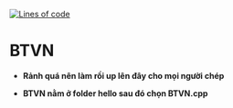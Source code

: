 [![Lines of code](https://img.shields.io/tokei/lines/github/ZenithGn/BTVN?color=79C1FF&style=flat)](https://github.com/ZenithGn/BTVN/blob/master/Hello/BTVN.cpp)
# BTVN

 + **Rảnh quá nên làm rồi up lên đây cho mọi người chép**

 + **BTVN nằm ở folder hello sau đó chọn BTVN.cpp**
